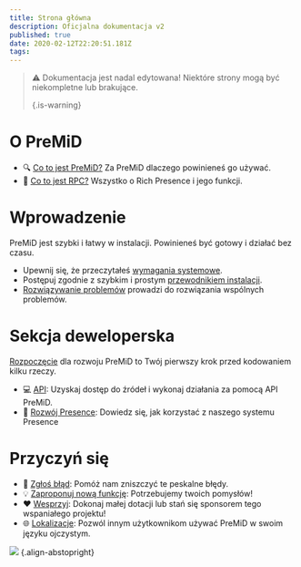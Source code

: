 ```yaml
---
title: Strona główna
description: Oficjalna dokumentacja v2
published: true
date: 2020-02-12T22:20:51.181Z
tags: 
---
```


> :warning: Dokumentacja jest nadal edytowana! Niektóre strony mogą być niekompletne lub brakujące. 
> 
> {.is-warning}

# O PreMiD
- :mag: [Co to jest PreMiD?](/about) Za PreMiD dlaczego powinieneś go używać.
- :link: [Co to jest RPC?](https://discordapp.com/rich-presence) Wszystko o Rich Presence i jego funkcji.

# Wprowadzenie

PreMiD jest szybki i łatwy w instalacji. Powinieneś być gotowy i działać bez czasu.

- Upewnij się, że przeczytałeś [wymagania systemowe](/install/requirements).
- Postępuj zgodnie z szybkim i prostym [przewodnikiem instalacji](/install).
- [Rozwiązywanie problemów](/troubleshooting) prowadzi do rozwiązania wspólnych problemów.

# Sekcja deweloperska

[Rozpoczęcie](/dev) dla rozwoju PreMiD to Twój pierwszy krok przed kodowaniem kilku rzeczy.

- :computer: [API](/dev/api): Uzyskaj dostęp do źródeł i wykonaj działania za pomocą API PreMiD.
- :wrench: [Rozwój Presence](/dev/presence): Dowiedz się, jak korzystać z naszego systemu Presence

# Przyczyń się
- :bug: [Zgłoś błąd](https://github.com/PreMiD): Pomóż nam zniszczyć te peskalne błędy.
- :bulb: [Zaproponuj nową funkcję](https://discord.gg/premid): Potrzebujemy twoich pomysłów!
- :heart: [Wesprzyj](https://www.patreon.com/Timeraa): Dokonaj małej dotacji lub stań się sponsorem tego wspaniałego projektu!
- :globe_with_meridians: [Lokalizacje](https://translate.premid.app): Pozwól innym użytkownikom używać PreMiD w swoim języku ojczystym.

![](https://beta.premid.app/img/logo.2b414dc2.gif) {.align-abstopright}